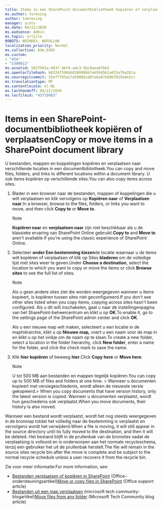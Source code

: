 ```yaml
---
title: Items in een SharePoint-documentbibliotheek kopiëren of verplaatsen
ms.author: toresing
author: tomresing
manager: scotv
ms.date: 04/21/2020
ms.audience: Admin
ms.topic: article
ROBOTS: NOINDEX, NOFOLLOW
localization_priority: Normal
ms.collection: Adm_O365
ms.custom:
- "454"
- "5300013"
ms.assetid: 592f502a-493f-4bf4-adc3-5bc8aea87bb5
ms.openlocfilehash: b8324f596b6830998bb7e659d561a015a7ba2b1a
ms.sourcegitcommit: 55eff703a17e500681d8fa6a87eb067019ade3cc
ms.translationtype: MT
ms.contentlocale: nl-NL
ms.lasthandoff: 04/22/2020
ms.locfileid: "43715663"
---
```

# <a name="copy-or-move-items-in-a-sharepoint-document-library"></a><span data-ttu-id="bc05d-102">Items in een SharePoint-documentbibliotheek kopiëren of verplaatsen</span><span class="sxs-lookup"><span data-stu-id="bc05d-102">Copy or move items in a SharePoint document library</span></span>

<span data-ttu-id="bc05d-103">U bestanden, mappen en koppelingen kopiëren en verplaatsen naar verschillende locaties in een documentbibliotheek.</span><span class="sxs-lookup"><span data-stu-id="bc05d-103">You can copy and move files, folders, and links to different locations within a document library.</span></span> <span data-ttu-id="bc05d-104">U ook items kopiëren op verschillende sites.</span><span class="sxs-lookup"><span data-stu-id="bc05d-104">You can also copy items across sites.</span></span> 
  
1. <span data-ttu-id="bc05d-105">Blader in een browser naar de bestanden, mappen of koppelingen die u wilt verplaatsen en klik vervolgens op **Kopiëren naar** of **Verplaatsen naar**.</span><span class="sxs-lookup"><span data-stu-id="bc05d-105">In a browser, browse to the files, folders, or links you want to move, and then click **Copy to** or **Move to**.</span></span>

    > [!NOTE]
    > <span data-ttu-id="bc05d-106">**Kopiëren naar** en **verplaatsen naar** zijn niet beschikbaar als u de klassieke ervaring van SharePoint Online gebruikt.</span><span class="sxs-lookup"><span data-stu-id="bc05d-106">**Copy to** and **Move to** aren't available if you're using the classic experience of SharePoint Online.</span></span>
  
2. <span data-ttu-id="bc05d-107">Selecteer **onder Een bestemming kiezen**de locatie waarnaar u de items wilt kopiëren of verplaatsen of klik op Sites **bladeren** om de volledige lijst met sites weer te geven.</span><span class="sxs-lookup"><span data-stu-id="bc05d-107">Under **Choose a destination**, select the location to which you want to copy or move the items or click **Browse sites** to see the full list of sites.</span></span>

    > [!NOTE]
    > <span data-ttu-id="bc05d-108">Als u geen andere sites ziet die worden weergegeven wanneer u items kopieert, is kopiëren tussen sites niet geconfigureerd.</span><span class="sxs-lookup"><span data-stu-id="bc05d-108">If you don't see other sites listed when you copy items, copying across sites hasn't been configured.</span></span> <span data-ttu-id="bc05d-109">Als u dit wilt inschakelen, gaat u naar de instellingenpagina van het SharePoint-beheercentrum en klikt u op **OK**.</span><span class="sxs-lookup"><span data-stu-id="bc05d-109">To enable it, go to the settings page of the SharePoint admin center and click **OK**.</span></span>
  
    <span data-ttu-id="bc05d-110">Als u een nieuwe map wilt maken, selecteert u een locatie in de maphiërarchie, klikt u op **Nieuwe map,** voert u een naam voor de map in en klikt u op het vinkje om de naam op te slaan.</span><span class="sxs-lookup"><span data-stu-id="bc05d-110">To create a new folder, select a location in the folder hierarchy, click **New folder**, enter a name for the folder, and click the check mark to save the name.</span></span>

3. <span data-ttu-id="bc05d-111">Klik **hier kopiëren** of beweeg **hier**.</span><span class="sxs-lookup"><span data-stu-id="bc05d-111">Click **Copy here** or **Move here**.</span></span>

    > [!NOTE]
    > <span data-ttu-id="bc05d-112">U tot 500 MB aan bestanden en mappen tegelijk kopiëren.</span><span class="sxs-lookup"><span data-stu-id="bc05d-112">You can copy up to 500 MB of files and folders at one time.</span></span> <span data-ttu-id="bc05d-113">> Wanneer u documenten kopieert met versiegeschiedenis, wordt alleen de nieuwste versie gekopieerd.</span><span class="sxs-lookup"><span data-stu-id="bc05d-113">>  When you copy documents that have version history, only the latest version is copied.</span></span> <span data-ttu-id="bc05d-114">Wanneer u documenten verplaatst, wordt hun geschiedenis ook verplaatst.</span><span class="sxs-lookup"><span data-stu-id="bc05d-114">When you move documents, their history is also moved.</span></span>
  
 <span data-ttu-id="bc05d-115">Wanneer een bestand wordt verplaatst, wordt het nog steeds weergegeven in de bronmap totdat het volledig naar de bestemming is verplaatst en vervolgens wordt het verwijderd.</span><span class="sxs-lookup"><span data-stu-id="bc05d-115">When a file is moving, it will still appear in the source directory until its fully moved to the destination, and then it will be deleted.</span></span> <span data-ttu-id="bc05d-116">Het bestand blijft in de prullenbak van de bronsites nadat de verplaatsing is voltooid en is onderworpen aan het normale recycleschema, tenzij een gebruiker het uit de prullenbak herstelt.</span><span class="sxs-lookup"><span data-stu-id="bc05d-116">The file will remain in the source sites recycle bin after the move is complete and be subject to the normal recycle schedule unless a user recovers it from the recycle bin.</span></span>

<span data-ttu-id="bc05d-117">Zie voor meer informatie:</span><span class="sxs-lookup"><span data-stu-id="bc05d-117">For more information, see:</span></span>

 - <span data-ttu-id="bc05d-118">[Bestanden verplaatsen of kopiëren in SharePoint](https://support.office.com/article/move-or-copy-files-in-sharepoint-00e2f483-4df3-46be-a861-1f5f0c1a87bc) (Office-ondersteuningsartikel)</span><span class="sxs-lookup"><span data-stu-id="bc05d-118">[Move or copy files in SharePoint](https://support.office.com/article/move-or-copy-files-in-sharepoint-00e2f483-4df3-46be-a861-1f5f0c1a87bc) (Office support article)</span></span>
 - <span data-ttu-id="bc05d-119">[Bestanden uit een map verplaatsen](https://techcommunity.microsoft.com/t5/Microsoft-SharePoint-Blog/Now-move-files-anywhere-in-Office-365-SharePoint-and-OneDrive/ba-p/146973) (microsoft tech community-blogartikel)</span><span class="sxs-lookup"><span data-stu-id="bc05d-119">[Move files from any folder](https://techcommunity.microsoft.com/t5/Microsoft-SharePoint-Blog/Now-move-files-anywhere-in-Office-365-SharePoint-and-OneDrive/ba-p/146973) (Microsoft Tech Community blog article)</span></span>  